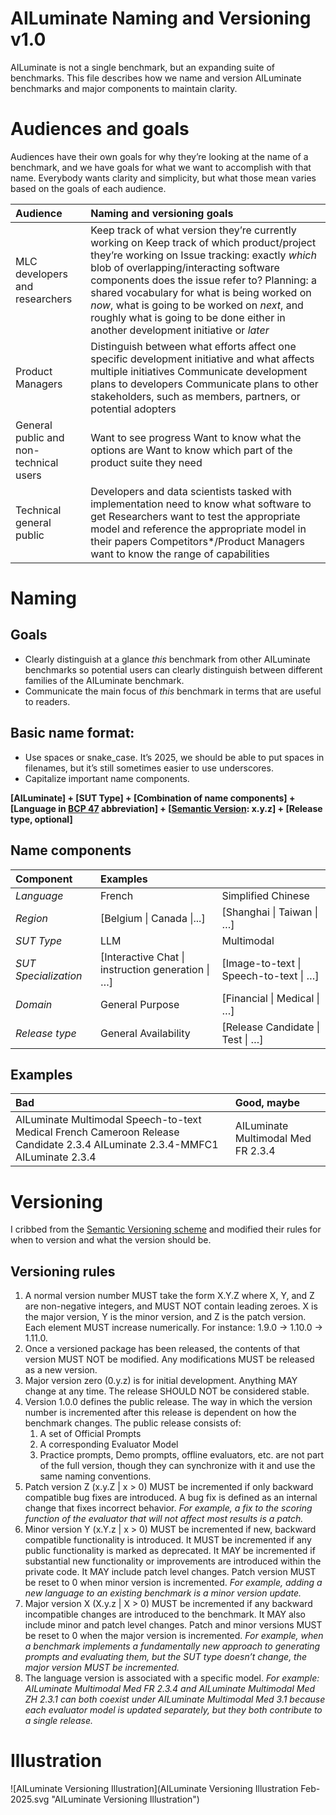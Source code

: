 # AILuminate Naming and Versioning v1.0
AILuminate is not a single benchmark, but an expanding suite of benchmarks. This file describes how we name and version AILuminate benchmarks and major components to maintain clarity.

# Audiences and goals

Audiences have their own goals for why they’re looking at the name of a benchmark, and we have goals for what we want to accomplish with that name. Everybody wants clarity and simplicity, but what those mean varies based on the goals of each audience.

| **Audience** | **Naming and versioning goals** |
| :---- | :---- |
| MLC developers and researchers | Keep track of what version they’re currently working on Keep track of which product/project they’re working on Issue tracking: exactly *which* blob of overlapping/interacting software components does the issue refer to? Planning: a shared vocabulary for what is being worked on *now*, what is going to be worked on *next*, and roughly what is going to be done either in another development initiative or *later* |
| Product Managers | Distinguish between what efforts affect one specific development initiative and what affects multiple initiatives Communicate development plans to developers Communicate plans to other stakeholders, such as members, partners, or potential adopters |
| General public and non-technical users | Want to see progress Want to know what the options are Want to know which part of the product suite they need |
| Technical general public | Developers and data scientists tasked with implementation need to know what software to get Researchers want to test the appropriate model and reference the appropriate model in their papers Competitors\*/Product Managers want to know the range of capabilities |

# Naming

## Goals

* Clearly distinguish at a glance *this* benchmark from other AILuminate benchmarks so potential users can clearly distinguish between different families of the AILuminate benchmark.  
* Communicate the main focus of *this* benchmark in terms that are useful to readers.

## Basic name format:

* Use spaces or snake\_case. It’s 2025, we should be able to put spaces in filenames, but it’s still sometimes easier to use underscores.  
* Capitalize important name components. 

**\[AILuminate\] \+ \[SUT Type\] \+ \[Combination of name components\] \+ \[Language in [BCP 47](https://en.wikipedia.org/wiki/IETF_language_tag) abbreviation\] \+ \[[Semantic Version](https://semver.org/): x.y.z\] \+ \[Release type, optional\]**

## Name components

| **Component** | **Examples** |  |
| :---- | :---- | :---- |
| *Language* | French | Simplified Chinese |
| *Region* | \[Belgium \| Canada \|...\] | \[Shanghai \| Taiwan \| …\] |
| *SUT Type* | LLM | Multimodal |
| *SUT Specialization* | \[Interactive Chat \| instruction generation \| …\] | \[Image-to-text \| Speech-to-text \| …\] |
| *Domain* | General Purpose | \[Financial \| Medical \| …\] |
| *Release type* | General Availability | \[Release Candidate \| Test \| …\] |

## Examples

| **Bad** | **Good, maybe** |
| :---- | :---- |
| AILuminate Multimodal Speech-to-text Medical French Cameroon Release Candidate 2.3.4 AILuminate 2.3.4-MMFC1 AILuminate 2.3.4 | AILuminate Multimodal Med FR 2.3.4 |

# Versioning

I cribbed from the [Semantic Versioning scheme](https://semver.org/) and modified their rules for when to version and what the version should be.

## Versioning rules

1. A normal version number MUST take the form X.Y.Z where X, Y, and Z are non-negative integers, and MUST NOT contain leading zeroes. X is the major version, Y is the minor version, and Z is the patch version. Each element MUST increase numerically. For instance: 1.9.0 \-\> 1.10.0 \-\> 1.11.0.  
2. Once a versioned package has been released, the contents of that version MUST NOT be modified. Any modifications MUST be released as a new version.  
3. Major version zero (0.y.z) is for initial development. Anything MAY change at any time. The release SHOULD NOT be considered stable.  
4. Version 1.0.0 defines the public release. The way in which the version number is incremented after this release is dependent on how the benchmark changes. The public release consists of:  
   1. A set of Official Prompts  
   2. A corresponding Evaluator Model  
   3. Practice prompts, Demo prompts, offline evaluators, etc. are not part of the full version, though they can synchronize with it and use the same naming conventions.  
5. Patch version Z (x.y.Z | x \> 0\) MUST be incremented if only backward compatible bug fixes are introduced. A bug fix is defined as an internal change that fixes incorrect behavior. *For example, a fix to the scoring function of the evaluator that will not affect most results is a patch.*  
6. Minor version Y (x.Y.z | x \> 0\) MUST be incremented if new, backward compatible functionality is introduced. It MUST be incremented if any public functionality is marked as deprecated. It MAY be incremented if substantial new functionality or improvements are introduced within the private code. It MAY include patch level changes. Patch version MUST be reset to 0 when minor version is incremented. *For example, adding a new language to an existing benchmark is a minor version update.*  
7. Major version X (X.y.z | X \> 0\) MUST be incremented if any backward incompatible changes are introduced to the benchmark. It MAY also include minor and patch level changes. Patch and minor versions MUST be reset to 0 when the major version is incremented. *For example, when a benchmark implements a fundamentally new approach to generating prompts and evaluating them, but the SUT type doesn’t change, the major version MUST be incremented.*   
8. The language version is associated with a specific model. *For example: AILuminate Multimodal Med FR 2.3.4 and AILuminate Multimodal Med ZH 2.3.1 can both coexist under AILuminate Multimodal Med 3.1 because each evaluator model is updated separately, but they both contribute to a single release.*

# Illustration
![AILuminate Versioning Illustration](AILuminate Versioning Illustration Feb-2025.svg "AILuminate Versioning Illustration")
